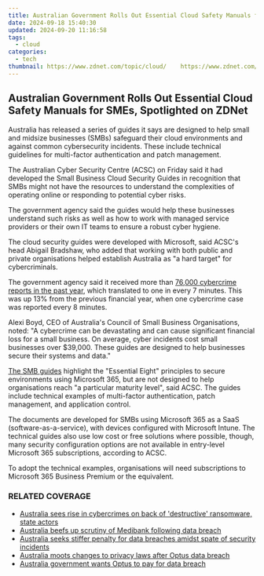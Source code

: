 ```yaml
---
title: Australian Government Rolls Out Essential Cloud Safety Manuals for SMEs, Spotlighted on ZDNet
date: 2024-09-18 15:40:30
updated: 2024-09-20 11:16:58
tags:
  - cloud
categories:
  - tech
thumbnail: https://www.zdnet.com/topic/cloud/    https://www.zdnet.com/a/img/resize/c845f16e3c159f9f8954c6c11f90a07be43f0337/2022/05/30/70761f45-92c7-42c0-ab29-59c47c35b74b/securing-the-cloud-sr-thumb-2.jpg?width=170&height=96&fit=crop&auto=webp
---
```


## Australian Government Rolls Out Essential Cloud Safety Manuals for SMEs, Spotlighted on ZDNet

Australia has released a series of guides it says are designed to help small and midsize businesses (SMBs) safeguard their cloud environments and against common cybersecurity incidents. These include technical guidelines for multi-factor authentication and patch management. 

The Australian Cyber Security Centre (ACSC) on Friday said it had developed the Small Business Cloud Security Guides in recognition that SMBs might not have the resources to understand the complexities of operating online or responding to potential cyber risks. 

The government agency said the guides would help these businesses understand such risks as well as how to work with managed service providers or their own IT teams to ensure a robust cyber hygiene. 

The cloud security guides were developed with Microsoft, said ACSC's head Abigail Bradshaw, who added that working with both public and private organisations helped establish Australia as "a hard target" for cybercriminals. 

The government agency said it received more than [76,000 cybercrime reports in the past year](https://www.zdnet.com/article/australia-sees-rise-in-cybercrimes-on-back-of-destructive-ransomware-state-actors/), which translated to one in every 7 minutes. This was up 13% from the previous financial year, when one cybercrime case was reported every 8 minutes. 

Alexi Boyd, CEO of Australia's Council of Small Business Organisations, noted: "A cybercrime can be devastating and can cause significant financial loss for a small business. On average, cyber incidents cost small businesses over $39,000\. These guides are designed to help businesses secure their systems and data."

[The SMB guides](https://www.cyber.gov.au/acsc/small-and-medium-businesses/small-business-cloud-security-guides) highlight the "Essential Eight" principles to secure environments using Microsoft 365, but are not designed to help organisations reach "a particular maturity level", said ACSC. The guides include technical examples of multi-factor authentication, patch management, and application control. 

The documents are developed for SMBs using Microsoft 365 as a SaaS (software-as-a-service), with devices configured with Microsoft Intune. The technical guides also use low cost or free solutions where possible, though, many security configuration options are not available in entry-level Microsoft 365 subscriptions, according to ACSC.

To adopt the technical examples, organisations will need subscriptions to Microsoft 365 Business Premium or the equivalent.

### RELATED COVERAGE

* [Australia sees rise in cybercrimes on back of 'destructive' ransomware, state actors](https://www.zdnet.com/article/australia-sees-rise-in-cybercrimes-on-back-of-destructive-ransomware-state-actors/)
* [Australia beefs up scrutiny of Medibank following data breach](https://www.zdnet.com/article/australia-beefs-up-scrutiny-of-medibank-following-data-breach/)
* [Australia seeks stiffer penalty for data breaches amidst spate of security incidents](https://www.zdnet.com/article/australia-seeks-stiffer-penalty-for-data-breaches-amidst-spate-of-security-incidents/)
* [Australia moots changes to privacy laws after Optus data breach](https://www.zdnet.com/article/australia-moots-changes-to-privacy-laws-after-optus-data-breach/)
* [Australia government wants Optus to pay for data breach](https://www.zdnet.com/article/australia-government-wants-optus-to-pay-for-data-breach/)

<ins class="adsbygoogle"
     style="display:block"
     data-ad-format="autorelaxed"
     data-ad-client="ca-pub-7571918770474297"
     data-ad-slot="1223367746"></ins>



<ins class="adsbygoogle"
     style="display:block"
     data-ad-client="ca-pub-7571918770474297"
     data-ad-slot="8358498916"
     data-ad-format="auto"
     data-full-width-responsive="true"></ins>
